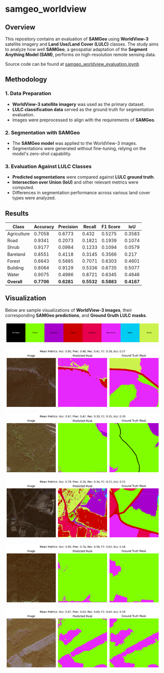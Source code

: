 # samgeo_worldview

## Overview

This repository contains an evaluation of **SAMGeo** using **WorldView-3** satellite imagery and **Land Use/Land Cover (LULC)** classes. The study aims to analyze how well **SAMGeo**, a geospatial adaptation of the **Segment Anything Model (SAM)**, performs on high-resolution remote sensing data.

Source code can be found at [samgeo_worldview_evaluation.ipynb](https://github.com/canmike/samgeo_worldview/blob/main/samgeo_worldview_evaluation.ipynb)

## Methodology

### 1. **Data Preparation**

- **WorldView-3 satellite imagery** was used as the primary dataset.
- **LULC classification data** served as the ground truth for segmentation evaluation.
- Images were preprocessed to align with the requirements of **SAMGeo**.

### 2. **Segmentation with SAMGeo**

- The **SAMGeo model** was applied to the WorldView-3 images.
- Segmentations were generated without fine-tuning, relying on the model's zero-shot capability.

### 3. **Evaluation Against LULC Classes**

- **Predicted segmentations** were compared against **LULC ground truth**.
- **Intersection over Union (IoU)** and other relevant metrics were computed.
- Differences in segmentation performance across various land cover types were analyzed.

## Results

| **Class**   | **Accuracy** | **Precision** | **Recall** | **F1 Score** | **IoU**    |
| ----------- | ------------ | ------------- | ---------- | ------------ | ---------- |
| Agriculture | 0.7058       | 0.6773        | 0.432      | 0.5275       | 0.3583     |
| Road        | 0.9341       | 0.2073        | 0.1821     | 0.1939       | 0.1074     |
| Shrub       | 0.9177       | 0.0984        | 0.1233     | 0.1094       | 0.0579     |
| Bareland    | 0.8551       | 0.4118        | 0.3145     | 0.3566       | 0.217      |
| Forest      | 0.6643       | 0.5685        | 0.7071     | 0.6303       | 0.4601     |
| Building    | 0.8064       | 0.9129        | 0.5336     | 0.6735       | 0.5077     |
| Water       | 0.9075       | 0.4986        | 0.8721     | 0.6345       | 0.4646     |
| **Overall** | **0.7706**   | **0.6281**    | **0.5532** | **0.5883**   | **0.4167** |

## Visualization

Below are sample visualizations of **WorldView-3 images**, their corresponding **SAMGeo predictions**, and **Ground Gruth LULC masks**.

!["Legend"](https://github.com/canmike/samgeo_worldview/blob/main/figures/legend.png)

!["fig1](https://github.com/canmike/samgeo_worldview/blob/main/figures/fig1.png)

!["fig2](https://github.com/canmike/samgeo_worldview/blob/main/figures/fig2.png)

!["fig3](https://github.com/canmike/samgeo_worldview/blob/main/figures/fig3.png)

!["fig4](https://github.com/canmike/samgeo_worldview/blob/main/figures/fig4.png)

!["fig5](https://github.com/canmike/samgeo_worldview/blob/main/figures/fig5.png)
